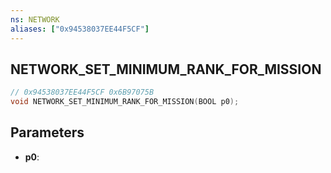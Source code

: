 ```yaml
---
ns: NETWORK
aliases: ["0x94538037EE44F5CF"]
---
```

## NETWORK_SET_MINIMUM_RANK_FOR_MISSION

```c
// 0x94538037EE44F5CF 0x6B97075B
void NETWORK_SET_MINIMUM_RANK_FOR_MISSION(BOOL p0);
```


## Parameters
* **p0**: 

